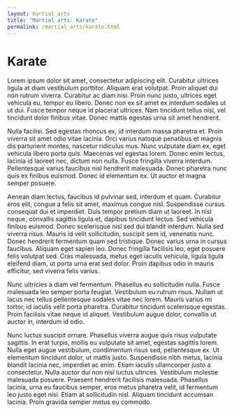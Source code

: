 ```yaml
---
layout: martial_arts
title: "Martial arts: Karate"
permalink: /martial_arts/karate.html
---
```

# Karate

Lorem ipsum dolor sit amet, consectetur adipiscing elit. Curabitur ultrices ligula at diam vestibulum porttitor. Aliquam erat volutpat. Proin aliquet dui non rutrum viverra. Curabitur ac diam nisi. Proin nunc justo, ultrices eget vehicula eu, tempor eu libero. Donec non ex sit amet ex interdum sodales ut ut dui. Fusce tempor neque id placerat ultrices. Nam tincidunt tellus nisl, vel tincidunt dolor finibus vitae. Donec mattis egestas urna sit amet hendrerit.

Nulla facilisi. Sed egestas rhoncus ex, id interdum massa pharetra et. Proin viverra sit amet odio vitae lacinia. Orci varius natoque penatibus et magnis dis parturient montes, nascetur ridiculus mus. Nunc vulputate diam ex, eget vehicula libero porta quis. Maecenas vel egestas lorem. Donec enim lectus, lacinia id laoreet nec, dictum non nulla. Fusce fringilla viverra interdum. Pellentesque varius faucibus nisl hendrerit malesuada. Donec pharetra nunc quis ex finibus euismod. Donec id elementum ex. Ut auctor et magna semper posuere.

Aenean diam lectus, faucibus id pulvinar sed, interdum et quam. Curabitur eros elit, congue a felis sit amet, maximus congue nisl. Suspendisse cursus consequat dui et imperdiet. Duis tempor pretium diam ut laoreet. In nisl neque, convallis sagittis ligula et, dapibus tincidunt lectus. Sed vehicula finibus euismod. Donec scelerisque nisl sed dui blandit interdum. Nulla sed viverra risus. Mauris id velit sollicitudin, suscipit sem id, venenatis nunc. Donec hendrerit fermentum quam sed tristique. Donec varius urna in cursus faucibus. Aliquam eget sapien leo. Donec fringilla facilisis leo, eget posuere felis volutpat sed. Cras malesuada, metus eget iaculis vehicula, ligula ligula eleifend diam, ut porta urna erat sed dolor. Proin dapibus odio in mauris efficitur, sed viverra felis varius.

Nunc ultricies a diam vel fermentum. Phasellus eu sollicitudin nulla. Fusce malesuada leo semper porta feugiat. Vestibulum eu rutrum risus. Nullam ut lacus nec tellus pellentesque sodales vitae nec lorem. Mauris varius mi tortor, id iaculis velit porta pharetra. Curabitur tincidunt scelerisque egestas. Proin facilisis vitae neque id aliquet. Vestibulum augue dolor, convallis ut auctor in, interdum id odio.

Nunc luctus suscipit ornare. Phasellus viverra augue quis risus vulputate sagittis. In erat turpis, mollis eu vulputate sit amet, egestas sagittis lorem. Nulla eget augue vestibulum, condimentum risus sed, pellentesque ex. Ut elementum tincidunt dolor, ut mattis justo. Suspendisse nibh metus, lacinia blandit lacinia nec, imperdiet ac enim. Etiam iaculis ullamcorper justo a consectetur. Nulla auctor dui non nisl luctus ultrices. Vestibulum molestie malesuada posuere. Praesent hendrerit facilisis malesuada. Phasellus lacinia, urna eu faucibus semper, eros metus pharetra velit, id fermentum leo justo eget nisi. Etiam at sollicitudin nisl. Aliquam tincidunt accumsan lacinia. Proin gravida semper metus eu commodo. 
